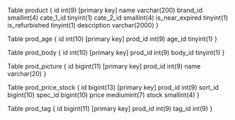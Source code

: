 Table product {
id int(9) [primary key]
name varchar(200)
brand_id smallint(4)
cate_1_id tinyint(1)
cate_2_id smallint(4)
is_near_expired tinyint(1)
is_refurbished tinyint(1)
description varchar(2000)
}

Table prod_age {
id int(10) [primary key]
prod_id int(9)
age_id tinyint(1)
}

Table prod_body {
id int(10) [primary key]
prod_id int(9)
body_id tinyint(1)
}

Table prod_picture {
id bigint(11) [primary key]
prod_id int(9)
name varchar(20)
}

Table prod_price_stock {
id bigint(13) [primary key]
prod_id int(9)
sort_id bigint(10)
spec_id bigint(10)
price mediumint(7)
stock smallint(4)
}

Table prod_tag {
id bigint(11) [primary key]
prod_id int(9)
tag_id int(9)
}